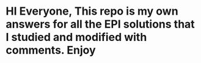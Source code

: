 # HI Everyone, This repo is my own answers for all the EPI solutions that I studied and modified with comments. Enjoy
